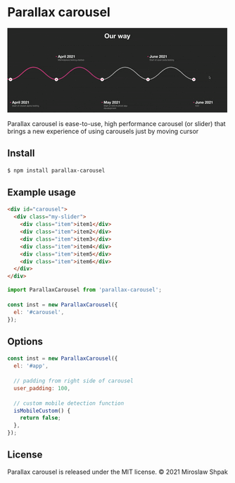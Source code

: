 # Parallax carousel

![Project Presentation](resources/example.gif "Example GIF")

Parallax carousel is ease-to-use, high performance carousel (or slider) that brings a new experience of using carousels just by moving cursor

## Install
```bash
$ npm install parallax-carousel
```

## Example usage

```html
<div id="carousel">
  <div class="my-slider">
    <div class="item">item1</div>
    <div class="item">item2</div>
    <div class="item">item3</div>
    <div class="item">item4</div>
    <div class="item">item5</div>
    <div class="item">item6</div>
  </div>
</div>
```

```js
import ParallaxCarousel from 'parallax-carousel';

const inst = new ParallaxCarousel({
  el: '#carousel',
});
```

## Options
```js
const inst = new ParallaxCarousel({
  el: '#app',

  // padding from right side of carousel
  user_padding: 100,

  // custom mobile detection function
  isMobileCustom() {
    return false;
  },
});
```

## License
Parallax carousel is released under the MIT license. © 2021 Miroslaw Shpak
